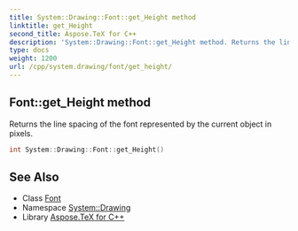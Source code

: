 ```yaml
---
title: System::Drawing::Font::get_Height method
linktitle: get_Height
second_title: Aspose.TeX for C++
description: 'System::Drawing::Font::get_Height method. Returns the line spacing of the font represented by the current object in pixels in C++.'
type: docs
weight: 1200
url: /cpp/system.drawing/font/get_height/
---
```

## Font::get_Height method


Returns the line spacing of the font represented by the current object in pixels.

```cpp
int System::Drawing::Font::get_Height()
```

## See Also

* Class [Font](../)
* Namespace [System::Drawing](../../)
* Library [Aspose.TeX for C++](../../../)
